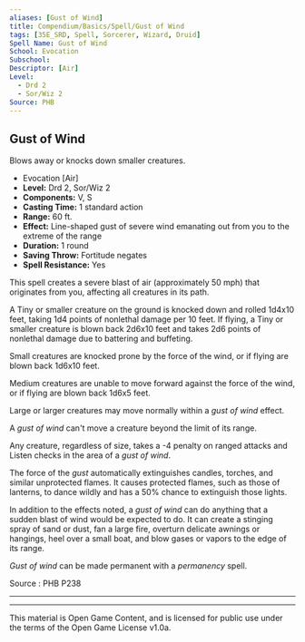 ```yaml
---
aliases: [Gust of Wind]
title: Compendium/Basics/Spell/Gust of Wind
tags: [35E_SRD, Spell, Sorcerer, Wizard, Druid]
Spell Name: Gust of Wind
School: Evocation
Subschool: 
Descriptor: [Air]
Level:
  - Drd 2
  - Sor/Wiz 2
Source: PHB
---
```



## Gust of Wind

Blows away or knocks down smaller creatures.

*   Evocation [Air]
*   **Level:** Drd 2, Sor/Wiz 2
*   **Components:** V, S
*   **Casting Time:** 1 standard action
*   **Range:** 60 ft.
*   **Effect:** Line-shaped gust of severe wind emanating out from you to the extreme of the range
*   **Duration:** 1 round
*   **Saving Throw:** Fortitude negates
*   **Spell Resistance:** Yes

<p>This spell creates a severe blast of air (approximately 50 mph) that originates from you, affecting all creatures in its path.</p><p>A Tiny or smaller creature on the ground is knocked down and rolled 1d4x10 feet, taking 1d4 points of nonlethal damage per 10 feet. If flying, a Tiny or smaller creature is blown back 2d6x10 feet and takes 2d6 points of nonlethal damage due to battering and buffeting.</p><p>Small creatures are knocked prone by the force of the wind, or if flying are blown back 1d6x10 feet.</p><p>Medium creatures are unable to move forward against the force of the wind, or if flying are blown back 1d6x5 feet.</p><p>Large or larger creatures may move normally within a <i>gust of wind</i> effect.</p><p>A <i>gust of wind</i> can't move a creature beyond the limit of its range.</p><p>Any creature, regardless of size, takes a -4 penalty on ranged attacks and Listen checks in the area of a <i>gust of wind</i>.</p><p>The force of the <i>gust</i> automatically extinguishes candles, torches, and similar unprotected flames. It causes protected flames, such as those of lanterns, to dance wildly and has a 50% chance to extinguish those lights.</p><p>In addition to the effects noted, a <i>gust of wind</i> can do anything that a sudden blast of wind would be expected to do. It can create a stinging spray of sand or dust, fan a large fire, overturn delicate awnings or hangings, heel over a small boat, and blow gases or vapors to the edge of its range.</p><p><i>Gust of wind</i> can be made permanent with a <i>permanency</i> spell.</p><p> </p>

Source : PHB P238

---

---

This material is Open Game Content, and is licensed for public use under
the terms of the Open Game License v1.0a.
